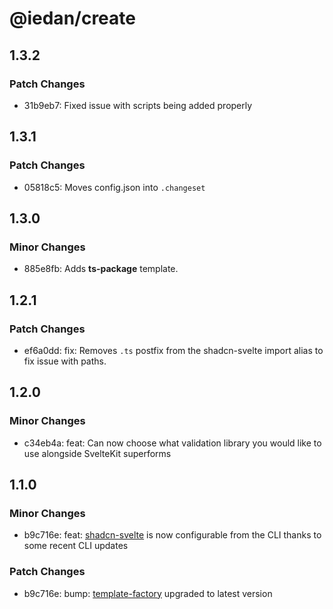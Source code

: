 # @iedan/create

## 1.3.2

### Patch Changes

-   31b9eb7: Fixed issue with scripts being added properly

## 1.3.1

### Patch Changes

-   05818c5: Moves config.json into `.changeset`

## 1.3.0

### Minor Changes

-   885e8fb: Adds **ts-package** template.

## 1.2.1

### Patch Changes

-   ef6a0dd: fix: Removes `.ts` postfix from the shadcn-svelte import alias to fix issue with paths.

## 1.2.0

### Minor Changes

-   c34eb4a: feat: Can now choose what validation library you would like to use alongside SvelteKit superforms

## 1.1.0

### Minor Changes

-   b9c716e: feat: [shadcn-svelte](https://shadcn-svelte.com) is now configurable from the CLI thanks to some recent CLI updates

### Patch Changes

-   b9c716e: bump: [template-factory](https://github.com/ieedan/template-factory-js) upgraded to latest version
